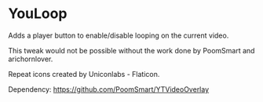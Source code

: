 # YouLoop

Adds a player button to enable/disable looping on the current video.

This tweak would not be possible without the work done by PoomSmart and arichornlover.

Repeat icons created by Uniconlabs - Flaticon.

Dependency: https://github.com/PoomSmart/YTVideoOverlay
